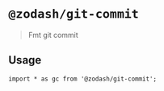 # `@zodash/git-commit`

> Fmt git commit

## Usage

```
import * as gc from '@zodash/git-commit';

```
